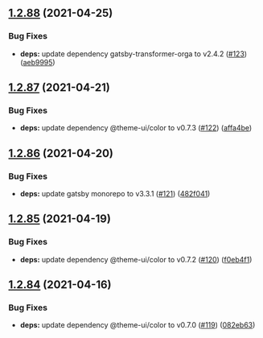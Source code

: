 ## [1.2.88](https://github.com/dds/bosabosa.org/compare/v1.2.87...v1.2.88) (2021-04-25)


### Bug Fixes

* **deps:** update dependency gatsby-transformer-orga to v2.4.2 ([#123](https://github.com/dds/bosabosa.org/issues/123)) ([aeb9995](https://github.com/dds/bosabosa.org/commit/aeb9995a00dda4964aaca675201a48e3dfdd5733))



## [1.2.87](https://github.com/dds/bosabosa.org/compare/v1.2.86...v1.2.87) (2021-04-21)


### Bug Fixes

* **deps:** update dependency @theme-ui/color to v0.7.3 ([#122](https://github.com/dds/bosabosa.org/issues/122)) ([affa4be](https://github.com/dds/bosabosa.org/commit/affa4bedd80ed923d969b1e1a7829655c0ddb4b6))



## [1.2.86](https://github.com/dds/bosabosa.org/compare/v1.2.85...v1.2.86) (2021-04-20)


### Bug Fixes

* **deps:** update gatsby monorepo to v3.3.1 ([#121](https://github.com/dds/bosabosa.org/issues/121)) ([482f041](https://github.com/dds/bosabosa.org/commit/482f0419e56d76b5306f19c0af419e7d31eba8f0))



## [1.2.85](https://github.com/dds/bosabosa.org/compare/v1.2.84...v1.2.85) (2021-04-19)


### Bug Fixes

* **deps:** update dependency @theme-ui/color to v0.7.2 ([#120](https://github.com/dds/bosabosa.org/issues/120)) ([f0eb4f1](https://github.com/dds/bosabosa.org/commit/f0eb4f1a989f10cbc626dfbe8048cb1f3d30129f))



## [1.2.84](https://github.com/dds/bosabosa.org/compare/v1.2.83...v1.2.84) (2021-04-16)


### Bug Fixes

* **deps:** update dependency @theme-ui/color to v0.7.0 ([#119](https://github.com/dds/bosabosa.org/issues/119)) ([082eb63](https://github.com/dds/bosabosa.org/commit/082eb63fd75449eb94dbf0a020067c7af4fd6c04))



